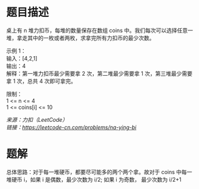 # 题目描述
桌上有 n 堆力扣币，每堆的数量保存在数组 coins 中。我们每次可以选择任意一堆，拿走其中的一枚或者两枚，求拿完所有力扣币的最少次数。  

示例 1：  
输入：[4,2,1]  
输出：4  
解释：第一堆力扣币最少需要拿 2 次，第二堆最少需要拿 1 次，第三堆最少需要拿 1 次，总共 4 次即可拿完。  

限制：  
1 <= n <= 4  
1 <= coins[i] <= 10  
 
*来源：力扣（LeetCode）*  
*链接：https://leetcode-cn.com/problems/na-ying-bi*

# 题解
总体思路：对于每一堆硬币，都要尽可能多的两个两个拿。故对于 coins 中每一堆硬币 i，如果 i 是偶数，最少次数为 i/2;
如果 i 为奇数， 最少次数为 i/2+1
